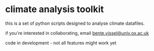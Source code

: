 # climate analysis toolkit

this is a set of python scripts designed to analyse climate datafiles.


if you're interested in collaborating, email bente.vissel@univ.ox.ac.uk


code in development - not all features might work yet

